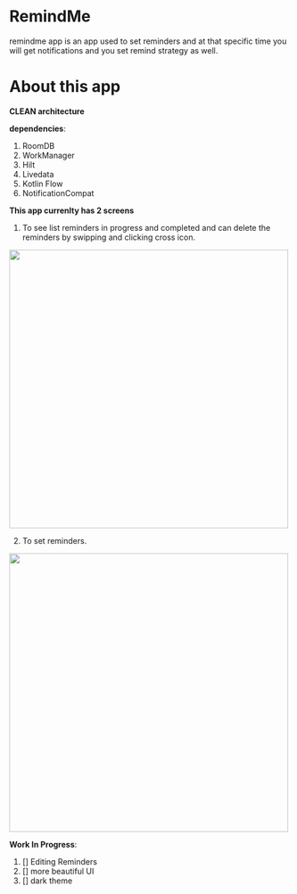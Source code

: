 # RemindMe
remindme app is an app used to set reminders and at that specific time you will get notifications and you set remind strategy as well.

# About this app

**CLEAN architecture**

**dependencies**:
1. RoomDB
2. WorkManager
3. Hilt
4. Livedata
5. Kotlin Flow
6. NotificationCompat

**This app currenlty has 2 screens**
1. To see list reminders in progress and completed and can delete the reminders by swipping and clicking cross icon.
 <img src = https://user-images.githubusercontent.com/50947867/200900134-43d1d26b-ad6d-4d2f-a6ff-9cbdbaf57a65.jpg height = 500px />

2. To set reminders.
 <img src = https://user-images.githubusercontent.com/50947867/200899703-81928900-c125-4c64-8fc5-6b977ed53394.jpg height = 500px />



**Work In Progress**:
1. [] Editing Reminders
2. [] more beautiful UI
3. [] dark theme
